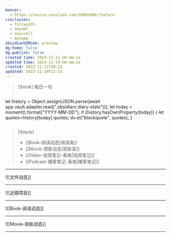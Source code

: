 ```yaml
---
banner:
  - https://source.unsplash.com/1600x900/?nature
cssclasses:
  - fullwidth
  - noyaml
  - noscroll
  - myhome
obsidianUIMode: preview
dg-home: false
dg-publish: false
created time: 2023-11-11 HH:mm:ss
updated time: 2023-11-29 HH:mm:ss
created: 2023-11-11T20:12
updated: 2023-11-29T12:53
---
```


> [!book] 每日一句
> ```dataviewjs
 let history = Object.assign(JSON.parse(await app.vault.adapter.read(".obsidian/.diary-stats")));
 let today = moment().format("YYYY-MM-DD");
 if (history.hasOwnProperty(today))
 {
 let quotes=history[today].quotes;
 dv.el("blockquote", quotes);
 }
> ```


> [!blank]
> - [[Book-阅读动态|阅读角]]
> - [[Movie-观影动态|观影室]]
> - [[Video-视频笔记-表格|视频笔记]]
> - [[Podcast-播客笔记-表格|播客笔记]]




---


![[文件动态]]

---

![[近期项目]]


---

![[Book-阅读动态]]

---

![[Movie-观影动态]]




---
